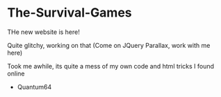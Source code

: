 The-Survival-Games
==================

THe new website is here!

Quite glitchy, working on that (Come on JQuery Parallax, work with me here)

Took me awhile, its quite a mess of my own code and html tricks I found online
 - Quantum64
